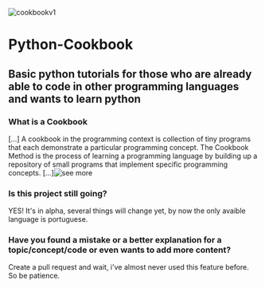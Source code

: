 ![cookbookv1](https://user-images.githubusercontent.com/71512544/185004229-f04b6f67-2a00-4370-b61d-c9b65a1dd467.png)
# Python-Cookbook

## Basic python tutorials for those who are already able to code in other programming languages and wants to learn python ##

### What is a Cookbook ###
[...] A cookbook in the programming context is collection of tiny programs that each demonstrate a particular programming concept. The Cookbook Method is the process of learning a programming language by building up a repository of small programs that implement specific programming concepts. [...]![ see more](https://www.google.com/url?sa=t&rct=j&q=&esrc=s&source=web&cd=&cad=rja&uact=8&ved=2ahUKEwiGqKXhxsz5AhUErpUCHc8vDCAQFnoECA4QAw&url=https%3A%2F%2Fwww.devdungeon.com%2Fcookbook&usg=AOvVaw2hA2fa7ouI3QKAMG5auGrI)

### Is this project still going? ###
YES! It's in alpha, several things will change yet, by now the only avaible language is portuguese.

### Have you found a mistake or a better explanation for a topic/concept/code or even wants to add more content? ###
Create a pull request and wait, i've almost never used this feature before. So be patience.
